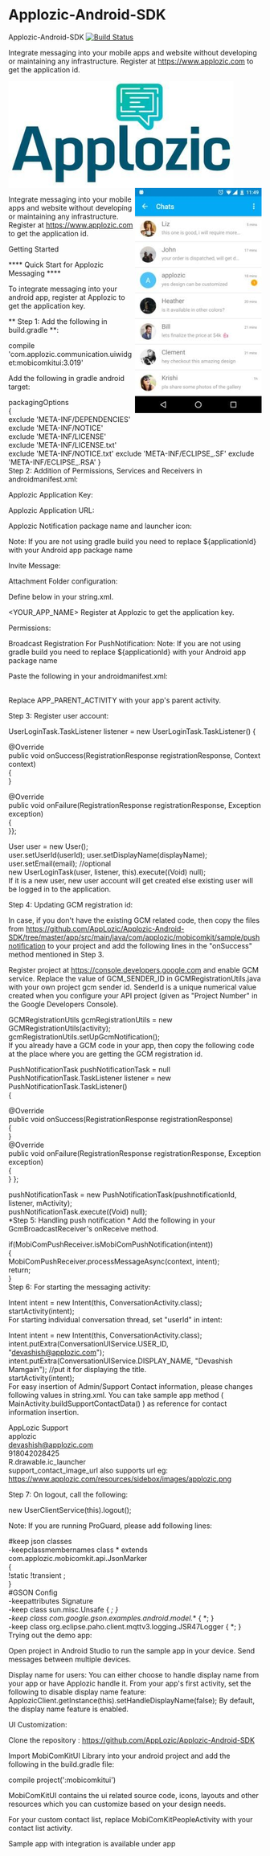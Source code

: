 # Applozic-Android-SDK
Applozic-Android-SDK
[![Build Status](https://travis-ci.org/AppLozic/Applozic-Android-SDK.svg?branch=master)](https://travis-ci.org/AppLozic/Applozic-Android-SDK)


Integrate messaging into your mobile apps and website without developing or maintaining any infrastructure.
Register at https://www.applozic.com to get the application id.

<img  align="middle"  src="img/applozic.jpg"/>

<img align="right" src="img/android.jpg" />

Integrate messaging into your mobile apps and website without developing or maintaining any infrastructure. Register at https://www.applozic.com to get the application id.

Getting Started

**** Quick Start for Applozic Messaging ****

To integrate messaging into your android app, register at Applozic to get the application key.

** Step 1: Add the following in build.gradle **:

compile 'com.applozic.communication.uiwidget:mobicomkitui:3.019'

Add the following in gradle android target:

packagingOptions    
 {           
 exclude 'META-INF/DEPENDENCIES'      
 exclude 'META-INF/NOTICE'         
 exclude 'META-INF/LICENSE'      
 exclude 'META-INF/LICENSE.txt'    
 exclude 'META-INF/NOTICE.txt' 
 exclude 'META-INF/ECLIPSE_.SF'
 exclude 'META-INF/ECLIPSE_.RSA'
 }                
Step 2: Addition of Permissions, Services and Receivers in androidmanifest.xml:

Applozic Application Key:

<meta-data android:name="com.applozic.application.key"
           android:value="YOUR_APPLOZIC_APPLICATION_KEY" /> 

Applozic Application URL:

<meta-data android:name="com.applozic.server.url"
           android:value="https://apps.applozic.com" /> 
Applozic Notification package name and launcher icon:

<meta-data android:name="com.applozic.mobicomkit.notification.icon" 
           android:resource="YOUR_LAUNCHER_ICON" />  

<meta-data android:name="com.applozic.mobicomkit.notification.smallIcon"
           android:resource="YOUR_LAUNCHER_SMALL_ICON" />
<meta-data android:name="com.package.name" 
           android:value="${applicationId}" /> 

Note: If you are not using gradle build you need to replace ${applicationId} with your Android app package name

Invite Message:

<meta-data android:name="share_text"
          android:value="YOUR INVITE MESSAGE" />
Attachment Folder configuration:

<meta-data android:name="main_folder_name"
           android:value="@string/default_media_location_folder" /> 
Define below in your string.xml.

<string name="default_media_location_folder"><YOUR_APP_NAME></string> 
Register at Applozic to get the application key.

Permissions:

<uses-permission android:name="<APP_PKG_NAME>.permission.C2D_MESSAGE" />
<permission android:name="<APP_PKG_NAME>.permission.C2D_MESSAGE" android:protectionLevel="signature" />
<uses-permission android:name="com.google.android.c2dm.permission.RECEIVE" />
<uses-permission android:name="android.permission.INTERNET" />
<uses-permission android:name="android.permission.WRITE_EXTERNAL_STORAGE"  />
<uses-permission android:name="android.permission.READ_CONTACTS" />
<uses-permission android:name="android.permission.WRITE_CONTACTS" />
<uses-permission android:name="android.permission.VIBRATE"/>
<uses-permission android:name="android.permission.WAKE_LOCK" />
<uses-permission android:name="android.permission.CALL_PHONE"/>
<uses-permission android:name="android.permission.READ_PROFILE" />
<uses-permission android:name="android.permission.READ_PHONE_STATE"/>
<uses-permission android:name="android.permission.RECEIVE_BOOT_COMPLETED" />
<uses-permission android:name="android.permission.ACCESS_COARSE_LOCATION" />
<uses-permission android:name="android.permission.ACCESS_FINE_LOCATION" />
<uses-permission android:name="android.permission.ACCESS_NETWORK_STATE" />
<uses-permission android:name="android.permission.READ_EXTERNAL_STORAGE"/>
Broadcast Registration For PushNotification:

<receiver android:name="com.applozic.mobicomkit.uiwidgets.notification.MTNotificationBroadcastReceiver">
   <intent-filter>            
        <action android:name="${applicationId}.send.notification"/>                    
   </intent-filter>           
</receiver>                  
Note: If you are not using gradle build you need to replace ${applicationId} with your Android app package name

Paste the following in your androidmanifest.xml:

 <activity android:name="com.applozic.mobicomkit.uiwidgets.conversation.activity.ConversationActivity"
           android:configChanges="keyboardHidden|orientation|screenSize"
           android:label="@string/app_name"
           android:parentActivityName="<APP_PARENT_ACTIVITY>"
           android:theme="@style/ApplozicTheme"
           android:launchMode="singleTask" >
      <!-- Parent activity meta-data to support API level 7+ -->
<meta-data
           android:name="android.support.PARENT_ACTIVITY"
           android:value="<APP_PARENT_ACTIVITY>" />
 </activity>

<activity android:name="com.applozic.mobicomkit.uiwidgets.people.activity.MobiComKitPeopleActivity"
          android:configChanges="keyboardHidden|orientation|screenSize"
          android:label="@string/activity_contacts_list"
          android:parentActivityName="com.applozic.mobicomkit.uiwidgets.conversation.activity.ConversationActivity"
          android:theme="@style/ApplozicTheme"
          android:windowSoftInputMode="adjustResize">
     <!-- Parent activity meta-data to support API level 7+ -->
<meta-data
          android:name="android.support.PARENT_ACTIVITY"
          android:value="com.applozic.mobicomkit.uiwidgets.conversation.activity.ConversationActivity" />
         <intent-filter>
                 <action android:name="android.intent.action.SEARCH" />
         </intent-filter>
<meta-data
          android:name="android.app.searchable"
          android:resource="@xml/searchable_contacts" />
</activity>

<activity android:name="com.applozic.mobicomkit.uiwidgets.conversation.activity.FullScreenImageActivity"
          android:configChanges="keyboardHidden|orientation|screenSize"
          android:label="Image"
 android:parentActivityName="com.applozic.mobicomkit.uiwidgets.conversation.activity.ConversationActivity"
          android:theme="@style/Applozic_FullScreen_Theme">
    <!-- Parent activity meta-data to support API level 7+ -->
<meta-data
          android:name="android.support.PARENT_ACTIVITY"
          android:value="com.applozic.mobicomkit.uiwidgets.conversation.activity.ConversationActivity" />
</activity>

<service android:name="com.applozic.mobicomkit.api.conversation.MessageIntentService"
          android:exported="false" />

<service android:name="org.eclipse.paho.android.service.MqttService"/>

<service android:name="com.applozic.mobicomkit.api.conversation.ApplozicIntentService"
         android:exported="false" />

<service android:name="com.applozic.mobicomkit.api.conversation.ApplozicMqttIntentService"
         android:exported="false" />

<receiver android:name="com.applozic.mobicomkit.broadcast.NotificationBroadcastReceiver">
         <intent-filter>
                 <action android:name="applozic.LAUNCH_APP" />
         </intent-filter>
<meta-data
          android:name="activity.open.on.notification"
          android:value="com.applozic.mobicomkit.uiwidgets.conversation.activity.ConversationActivity" />
</receiver>

<receiver android:name="com.applozic.mobicomkit.broadcast.TimeChangeBroadcastReceiver">
         <intent-filter>
                 <action android:name="android.intent.action.TIME_SET" />
                 <action android:name="android.intent.action.TIMEZONE_CHANGED" />
         </intent-filter>
</receiver>

<receiver android:name="com.applozic.mobicomkit.broadcast.ConnectivityReceiver"
          android:exported="true" android:enabled="true">
          <intent-filter>
                  <action android:name="android.intent.action.BOOT_COMPLETED" />
                  <action android:name="android.net.conn.CONNECTIVITY_CHANGE" />
          </intent-filter>
</receiver>                  
Replace APP_PARENT_ACTIVITY with your app's parent activity.

Step 3: Register user account:

UserLoginTask.TaskListener listener = new UserLoginTask.TaskListener() {                  

@Override          
public void onSuccess(RegistrationResponse registrationResponse, Context context)         
{              
}                       

@Override             
public void onFailure(RegistrationResponse registrationResponse, Exception exception)         
{         
}};                      

User user = new User();          
user.setUserId(userId); 
user.setDisplayName(displayName); 
user.setEmail(email); //optional                        
new UserLoginTask(user, listener, this).execute((Void) null);                                      
If it is a new user, new user account will get created else existing user will be logged in to the application.

Step 4: Updating GCM registration id:

In case, if you don't have the existing GCM related code, then copy the files from https://github.com/AppLozic/Applozic-Android-SDK/tree/master/app/src/main/java/com/applozic/mobicomkit/sample/pushnotification to your project and add the following lines in the "onSuccess" method mentioned in Step 3.

Register project at https://console.developers.google.com and enable GCM service. Replace the value of GCM_SENDER_ID in GCMRegistrationUtils.java with your own project gcm sender id. SenderId is a unique numerical value created when you configure your API project (given as "Project Number" in the Google Developers Console).

 GCMRegistrationUtils gcmRegistrationUtils = new GCMRegistrationUtils(activity);          
 gcmRegistrationUtils.setUpGcmNotification();                      
If you already have a GCM code in your app, then copy the following code at the place where you are getting the GCM registration id.

PushNotificationTask pushNotificationTask = null         
PushNotificationTask.TaskListener listener = new PushNotificationTask.TaskListener()   
{                  

@Override           
public void onSuccess(RegistrationResponse registrationResponse)             
{            
}            
@Override          
public void onFailure(RegistrationResponse registrationResponse, Exception exception)      
{             
} };                    

pushNotificationTask = new PushNotificationTask(pushnotificationId, listener, mActivity);            
pushNotificationTask.execute((Void) null);                          
*Step 5: Handling push notification * Add the following in your GcmBroadcastReceiver's onReceive method.

if(MobiComPushReceiver.isMobiComPushNotification(intent))       
{            
MobiComPushReceiver.processMessageAsync(context, intent);               
return;          
}                     
Step 6: For starting the messaging activity:

Intent intent = new Intent(this, ConversationActivity.class);            
startActivity(intent);                               
For starting individual conversation thread, set "userId" in intent:

Intent intent = new Intent(this, ConversationActivity.class);            
intent.putExtra(ConversationUIService.USER_ID, "devashish@applozic.com");             
intent.putExtra(ConversationUIService.DISPLAY_NAME, "Devashish Mamgain"); //put it for displaying the title.             
startActivity(intent);                              
For easy insertion of Admin/Support Contact information, please changes following values in string.xml. You can take sample app method ( MainActivity.buildSupportContactData() ) as reference for contact information insertion.

<string name="support_contact_display_name">AppLozic Support</string>               
<string name="support_contact_userId">applozic</string>             
<string name="support_contact_emailId">devashish@applozic.com</string>              
<string name="support_contact_number">918042028425</string>              
<string name="support_contact_image_url">R.drawable.ic_launcher</string>                                  
support_contact_image_url also supports url eg: https://www.applozic.com/resources/sidebox/images/applozic.png

Step 7: On logout, call the following:

new UserClientService(this).logout();

Note: If you are running ProGuard, please add following lines:

 #keep json classes                
 -keepclassmembernames class * extends com.applozic.mobicomkit.api.JsonMarker         
 {            
 !static !transient <fields>;                  
 }              
 #GSON Config          
-keepattributes Signature          
-keep class sun.misc.Unsafe { *; }           
-keep class com.google.gson.examples.android.model.** { *; }            
-keep class org.eclipse.paho.client.mqttv3.logging.JSR47Logger { *; }                                    
Trying out the demo app:

Open project in Android Studio to run the sample app in your device. Send messages between multiple devices.

Display name for users: You can either choose to handle display name from your app or have Applozic handle it. From your app's first activity, set the following to disable display name feature: ApplozicClient.getInstance(this).setHandleDisplayName(false); By default, the display name feature is enabled.

UI Customization:

Clone the repository : https://github.com/AppLozic/Applozic-Android-SDK

Import MobiComKitUI Library into your android project and add the following in the build.gradle file:

compile project(':mobicomkitui')

MobiComKitUI contains the ui related source code, icons, layouts and other resources which you can customize based on your design needs.

For your custom contact list, replace MobiComKitPeopleActivity with your contact list activity.

Sample app with integration is available under app


